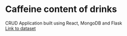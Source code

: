 # Caffeine content of drinks
CRUD Application built using React, MongoDB and Flask<br>
[Link to dataset](https://www.kaggle.com/heitornunes/caffeine-content-of-drinks)
